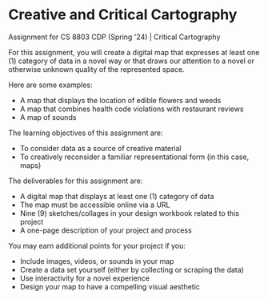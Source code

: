 # Creative and Critical Cartography
Assignment for CS 8803 CDP (Spring '24) | Critical Cartography


For this assignment, you will create a digital map that expresses at least one (1) category of data in a novel way or that draws our attention to a novel or otherwise unknown quality of the represented space.
 
Here are some examples:
- A map that displays the location of edible flowers and weeds 
- A map that combines health code violations with restaurant reviews 
- A map of sounds 


The learning objectives of this assignment are:

- To consider data as a source of creative material
- To creatively reconsider a familiar representational form (in this case, maps)


The deliverables for this assignment are:

- A digital map that displays at least one (1) category of data
- The map must be accessible online via a URL
- Nine (9) sketches/collages in your design workbook related to this project
- A one-page description of your project and process

 
You may earn additional points for your project if you:

- Include images, videos, or sounds in your map
- Create a data set yourself (either by collecting or scraping the data)
- Use interactivity for a novel experience
- Design your map to have a compelling visual aesthetic
